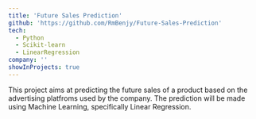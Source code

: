 ```yaml
---
title: 'Future Sales Prediction'
github: 'https://github.com/RmBenjy/Future-Sales-Prediction'
tech:
  - Python
  - Scikit-learn
  - LinearRegression
company: ''
showInProjects: true
---
```


This project aims at predicting the future sales of a product based on the advertising platfroms used by the company.
The prediction will be made using Machine Learning, specifically Linear Regression.
